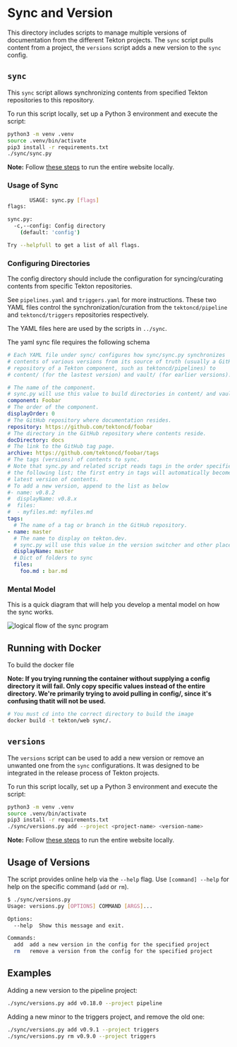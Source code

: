 # Sync and Version

This directory includes scripts to manage multiple versions of
documentation from the different Tekton projects.
The `sync` script pulls content from a project, the `versions`
script adds a new version to the `sync` config.

## `sync`

This `sync` script allows synchronizing contents from specified Tekton
repositories to this repository.

To run this script locally, set up a Python 3 environment and execute
the script:

```bash
python3 -m venv .venv
source .venv/bin/activate
pip3 install -r requirements.txt
./sync/sync.py
```

**Note:** Follow [these steps](../DEVELOPMENT.md) to run the entire website locally.

### Usage of Sync

```bash
       USAGE: sync.py [flags]
flags:

sync.py:
  -c,--config: Config directory
    (default: 'config')

Try --helpfull to get a list of all flags.
```

### Configuring Directories

The config directory should include the configuration for syncing/curating contents from
specific Tekton repositories.

See `pipelines.yaml` and `triggers.yaml` for more instructions. These two
YAML files control the synchronization/curation from the `tektoncd/pipeline`
and `tektoncd/triggers` repositories respectively.

The YAML files here are used by the scripts in `../sync`.

The yaml sync file requires the following schema

```yaml
# Each YAML file under sync/ configures how sync/sync.py synchronizes
# contents of various versions from its source of truth (usually a GitHub
# repository of a Tekton component, such as tektoncd/pipelines) to
# content/ (for the lastest version) and vault/ (for earlier versions).

# The name of the component.
# sync.py will use this value to build directories in content/ and vault/. This is used to for the list on the redenred web website.
component: Foobar
# The order of the component.
displayOrder: 0
# The GitHub repository where documentation resides.
repository: https://github.com/tektoncd/foobar
# The directory in the GitHub repository where contents reside.
docDirectory: docs
# The link to the GitHub tag page.
archive: https://github.com/tektoncd/foobar/tags
# The tags (versions) of contents to sync.
# Note that sync.py and related script reads tags in the order specified in
# the following list; the first entry in tags will automatically become the
# latest version of contents.
# To add a new version, append to the list as below
#- name: v0.8.2
#  displayName: v0.8.x
#  files:
#  - myfiles.md: myfiles.md
tags:
  # The name of a tag or branch in the GitHub repository.
- name: master
  # The name to display on tekton.dev.
  # sync.py will use this value in the version switcher and other places.
  displayName: master
  # Dict of folders to sync
  files:
    foo.md : bar.md
```

### Mental Model

This is a quick diagram that will help you develop a mental model on how the sync works.

![logical flow of the sync program](../static/images/mental_model.png)

## Running with Docker

To build the docker file

**Note: If you trying running the container without supplying a config directory it will fail. Only copy specific values instead of the entire directory. We're primarily trying to avoid pulling in config/, since it's confusing thatit will not be used.**

```bash
# You must cd into the correct directory to build the image
docker build -t tekton/web sync/.
```

## `versions`

The `versions` script can be used to add a new version or remove an unwanted
one from the `sync` configurations.
It was designed to be integrated in the release process of Tekton projects.

To run this script locally, set up a Python 3 environment and execute
the script:

```bash
python3 -m venv .venv
source .venv/bin/activate
pip3 install -r requirements.txt
./sync/versions.py add --project <project-name> <version-name>
```

**Note:** Follow [these steps](../DEVELOPMENT.md) to run the entire website locally.

## Usage of Versions

The script provides online help via the `--help` flag.
Use `[command] --help` for help on the specific command (`add` or `rm`).

```bash
$ ./sync/versions.py
Usage: versions.py [OPTIONS] COMMAND [ARGS]...

Options:
  --help  Show this message and exit.

Commands:
  add  add a new version in the config for the specified project
  rm   remove a version from the config for the specified project
```

## Examples

Adding a new version to the pipeline project:

```bash
./sync/versions.py add v0.18.0 --project pipeline
```

Adding a new minor to the triggers project, and remove the old one:

```bash
./sync/versions.py add v0.9.1 --project triggers
./sync/versions.py rm v0.9.0 --project triggers
```
